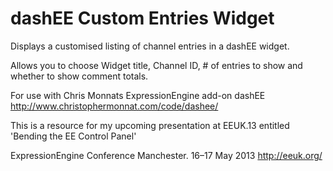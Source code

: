 dashEE Custom Entries Widget
============================

Displays a customised listing of channel entries in a dashEE widget.

Allows you to choose Widget title, Channel ID, # of entries to show and whether to show comment totals.

For use with Chris Monnats ExpressionEngine add-on dashEE
http://www.christophermonnat.com/code/dashee/

This is a resource for my upcoming presentation at EEUK.13 entitled 'Bending the EE Control Panel'

ExpressionEngine Conference Manchester. 16–17 May 2013 http://eeuk.org/

